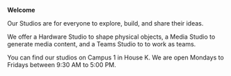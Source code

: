 **Welcome**

Our Studios are for everyone to explore, build, and share their ideas. 

We offer a Hardware Studio to shape physical objects, a Media Studio to generate media content, and a Teams Studio to to work as teams.

You can find our studios on Campus 1 in House K. We are open Mondays to Fridays between 9:30 AM to 5:00 PM.